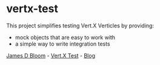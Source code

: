 vertx-test
==========

This project simplifies testing Vert.X Verticles by providing:
* mock objects that are easy to work with
* a simple way to write integration tests

<a href="https://plus.google.com/110954472544793839756?rel=author">James D Bloom</a> - <a href="http://www.vertx-test.com/">Vert.X Test</a> - <a href="http://blog.jamesdbloom.com">Blog</a>
